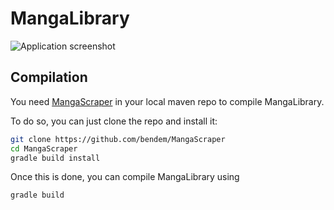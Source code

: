 # MangaLibrary

![Application screenshot](https://i.imgur.com/L0QYGJq.png)

## Compilation

You need [MangaScraper](https://github.com/bendem/MangaScraper) in your local maven repo to compile
MangaLibrary.

To do so, you can just clone the repo and install it:

```bash
git clone https://github.com/bendem/MangaScraper
cd MangaScraper
gradle build install
```

Once this is done, you can compile MangaLibrary using

```bash
gradle build
```

